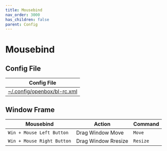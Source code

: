 ```yaml
---
title: Mousebind
nav_order: 3000
has_children: false
parent: Config
---
```



# Mousebind


## Config File

| Config File |
| ----------- |
| [~/.config/openbox/bl-rc.xml](https://github.com/samwhelp/bunsenlabs-adjustment/blob/main/prototype/main/bunsen-config/Main/asset/overlay/etc/skel/.config/openbox/bl-rc.xml#L540-L1005) |




## Window Frame

| Mousebind                   | Action               | Command             |
| --------------------------- | -------------------- | ------------------- |
| `Win + Mouse Left Button`   | Drag Window Move     | `Move`              |
| `Win + Mouse Right Button`  | Drag Window Rresize  | `Resize`            |
